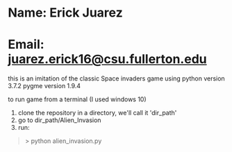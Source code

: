 # Name: Erick Juarez
# Email: juarez.erick16@csu.fullerton.edu

this is an imitation of the classic Space invaders game using 
python version 3.7.2
pygme version 1.9.4

to run game from a terminal (I used windows 10)

1. clone the repository in a directory, we'll call it 'dir_path'
2. go to dir_path/Alien_Invasion
3. run: 
> \> python alien_invasion.py
